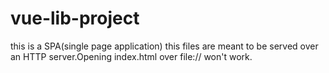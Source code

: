 # vue-lib-project
this is a SPA(single page application)
this files are meant to be served over an HTTP server.Opening index.html over file:// won't work.

